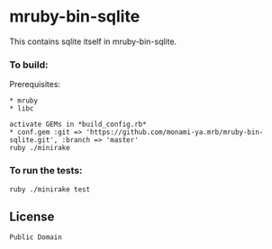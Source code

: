 mruby-bin-sqlite
================

This contains sqlite itself in mruby-bin-sqlite.

### To build:

Prerequisites:

    * mruby
    * libc

    activate GEMs in *build_config.rb*
    * conf.gem :git => 'https://github.com/monami-ya.mrb/mruby-bin-sqlite.git', :branch => 'master'
    ruby ./minirake

### To run the tests:

    ruby ./minirake test


## License

    Public Domain
